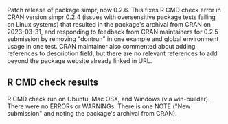 Patch release of package simpr, now 0.2.6.  This fixes R CMD check error in CRAN version simpr 0.2.4 (issues with oversensitive package tests failing on Linux systems) that resulted in the package's archival from CRAN on 2023-03-31, and responding to feedback from CRAN maintainers for 0.2.5 submission by removing "dontrun" in one example and global environment usage in one test.  CRAN maintainer also commented about adding references to description field, but there are no relevant references to add beyond the package website already linked in URL.

## R CMD check results
R CMD check run on Ubuntu, Mac OSX, and Windows (via win-builder). There were no ERRORs or WARNINGs. There is one NOTE ("New submission" and noting the package's archival from CRAN).
